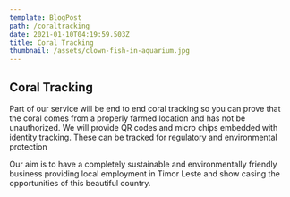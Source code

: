 ```yaml
---
template: BlogPost
path: /coraltracking
date: 2021-01-10T04:19:59.503Z
title: Coral Tracking
thumbnail: /assets/clown-fish-in-aquarium.jpg
---
```

## Coral Tracking

Part of our service will be end to end coral tracking so you can prove that the coral comes from a properly farmed location and has not be unauthorized.  We will provide QR codes and micro chips embedded with identity tracking.  These can be tracked for regulatory and environmental protection

Our aim is to have a completely  sustainable and environmentally friendly business providing local employment in Timor Leste and show casing the opportunities of this beautiful country.
